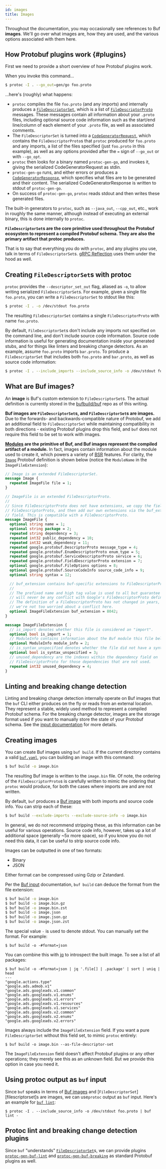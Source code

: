 ```yaml
---
id: images
title: Images
---
```


Throughout the documentation, you may occasionally see references to Buf
**images**. We'll go over what images are, how they are used, and the various
options associated with them here.

## How Protobuf plugins work {#plugins}

First we need to provide a short overview of how Protobuf plugins work.

When you invoke this command...

```sh
$ protoc -I . --go_out=gen/go foo.proto
```

...here's (roughly) what happens:

- `protoc` compiles the file `foo.proto` (and any imports) and internally
  produces a [`FileDescriptorSet`][filedescriptorset], which is a list of
  [`FileDescriptorProto`][filedescriptorproto] messages. These messages contain
  all information about your `.proto` files, including optional source code
  information such as the start/end line/column of each element of your `.proto`
  file, as well as associated comments.
- The `FileDescriptorSet` is turned into a
  [`CodeGeneratorRequest`][codegeneratorrequest], which contains the
  `FileDescriptorProto`s that `protoc` produced for `foo.proto` and any imports,
  a list of the files specified (just `foo.proto` in this example), as well as
  any options provided after the `=` sign of `--go_out` or with `--go_opt`.
- `protoc` then looks for a binary named `protoc-gen-go`, and invokes it, giving
  the serialized CodeGeneratorRequest as stdin.
- `protoc-gen-go` runs, and either errors or produces a
  [`CodeGeneratorResponse`][codegeneratorresponse], which specifies what files
  are to be generated and their content. The serialized CodeGeneratorResponse is
  written to stdout of `protoc-gen-go`.
- On success of `protoc-gen-go`, `protoc` reads stdout and then writes these
  generated files.

The built-in generators to `protoc`, such as `--java_out`, `--cpp_out`, etc.,
work in roughly the same manner, although instead of executing an external
binary, this is done internally to `protoc`.

**`FileDescriptorSet`s are the core primitive used throughout the Protobuf
ecosystem to represent a compiled Protobuf schema. They are also the primary
artifact that protoc produces.**

That is to say that everything you do with `protoc`, and any plugins you use,
talk in terms of `FileDescriptorSet`s.
[gRPC Reflection](https://github.com/grpc/grpc/blob/master/doc/server-reflection.md)
uses them under the hood as well.

## Creating `FileDescriptorSet`s with protoc

`protoc` provides the `--descriptor_set_out` flag, aliased as `-o`, to allow
writing serialized `FileDescriptorSet`s. For example, given a single file
`foo.proto`, you can write a `FileDescriptorSet` to stdout like this:

```sh
$ protoc -I . -o /dev/stdout foo.proto
```

The resulting `FileDescriptorSet` contains a single `FileDescriptorProto` with
name `foo.proto`.

By default, `FileDescriptorSet`s don't include any imports not specified on the
command line, and don't include source code information. Source code information
is useful for generating documentation inside your generated stubs, and for
things like linters and breaking change detectors. As an example, assume
`foo.proto` imports `bar.proto`. To produce a `FileDescriptorSet` that includes
both `foo.proto` and `bar.proto`, as well as source code information:

```sh
$ protoc -I . --include_imports --include_source_info -o /dev/stdout foo.proto
```

## What are Buf images?

An **image** is Buf's custom extension to `FileDescriptorSet`s. The actual
definition is currently stored in the
[bufbuild/buf](https://github.com/bufbuild/buf/blob/master/proto/buf/alpha/image/v1/image.proto)
repo as of this writing.

**Buf images are `FileDescriptorSet`s, and `FileDescriptorSet`s are images.**
Due to the forwards- and backwards-compatible nature of Protobuf, we add an
additional field to `FileDescriptorSet` while maintaining compatibility in both
directions - existing Protobuf plugins drop this field, and `buf` does not
require this field to be set to work with images.

**[Modules](../bsr/overview.mdx#modules) are the primitive of Buf, and Buf
images represent the compiled artifact of a module.** In fact, images contain
information about the module used to create it, which powers a variety of
[BSR](../bsr/overview.mdx) features. For clarity, the [`Image`][image-proto]
Protobuf definition is shown below (notice the `ModuleName` in the
`ImageFileExtension`):

```protobuf
// Image is an extended FileDescriptorSet.
message Image {
  repeated ImageFile file = 1;
}

// ImageFile is an extended FileDescriptorProto.
//
// Since FileDescriptorProto does not have extensions, we copy the fields from
// FileDescriptorProto, and then add our own extensions via the buf_extension
// field. This is compatible with a FileDescriptorProto.
message ImageFile {
  optional string name = 1;
  optional string package = 2;
  repeated string dependency = 3;
  repeated int32 public_dependency = 10;
  repeated int32 weak_dependency = 11;
  repeated google.protobuf.DescriptorProto message_type = 4;
  repeated google.protobuf.EnumDescriptorProto enum_type = 5;
  repeated google.protobuf.ServiceDescriptorProto service = 6;
  repeated google.protobuf.FieldDescriptorProto extension = 7;
  optional google.protobuf.FileOptions options = 8;
  optional google.protobuf.SourceCodeInfo source_code_info = 9;
  optional string syntax = 12;

  // buf_extension contains buf-specific extensions to FileDescriptorProtos.
  //
  // The prefixed name and high tag value is used to all but guarantee there
  // will never be any conflict with Google's FileDescriptorProto definition.
  // The definition of a FileDescriptorProto has not changed in years, so
  // we're not too worried about a conflict here.
  optional ImageFileExtension buf_extension = 8042;
}

message ImageFileExtension {
  // is_import denotes whether this file is considered an "import".
  optional bool is_import = 1;
  // ModuleInfo contains information about the Buf module this file belongs to.
  optional ModuleInfo module_info = 2;
  // is_syntax_unspecified denotes whether the file did not have a syntax explicitly specified.
  optional bool is_syntax_unspecified = 3;
  // unused_dependency are the indexes within the dependency field on
  // FileDescriptorProto for those dependencies that are not used.
  repeated int32 unused_dependency = 4;
}
```

## Linting and breaking change detection

Linting and breaking change detection internally operate on Buf images that the
`buf` CLI either produces on the fly or reads from an external location. They
represent a stable, widely used method to represent a compiled Protobuf schema.
For the breaking change detector, images are the storage format used if you want
to manually store the state of your Protobuf schema. See the
[input documentation](inputs.md#breaking-change-detection) for more details.

## Creating images

You can create Buf images using `buf build`. If the current directory contains a
valid [`buf.yaml`](../configuration/v1/buf-yaml.md), you can building an image
with this command:

```sh
$ buf build -o image.bin
```

The resulting Buf image is written to the `image.bin` file. Of note, the
ordering of the `FileDescriptorProto`s is carefully written to mimic the
ordering that `protoc` would produce, for both the cases where imports are and
are not written.

By default, `buf` produces a [Buf image](../reference/images.md) with both
imports and source code info. You can strip each of these:

```sh
$ buf build --exclude-imports --exclude-source-info -o image.bin
```

In general, we do not recommend stripping these, as this information can be
useful for various operations. Source code info, however, takes up a lot of
additional space (generally ~5x more space), so if you know you do not need this
data, it can be useful to strip source code info.

Images can be outputted in one of two formats:

- Binary
- JSON

Either format can be compressed using Gzip or Zstandard.

Per the [Buf input](inputs.md) documentation, `buf build` can deduce the format
from the file extension:

```sh
$ buf build -o image.bin
$ buf build -o image.bin.gz
$ buf build -o image.bin.zst
$ buf build -o image.json
$ buf build -o image.json.gz
$ buf build -o image.json.zst
```

The special value `-` is used to denote stdout. You can manually set the format.
For example:

```terminal
$ buf build -o -#format=json
```

You can combine this with [jq](https://stedolan.github.io/jq) to introspect the
built image. To see a list of all packages:

```terminal
$ buf build -o -#format=json | jq '.file[] | .package' | sort | uniq | head
---
"google.actions.type"
"google.ads.admob.v1"
"google.ads.googleads.v1.common"
"google.ads.googleads.v1.enums"
"google.ads.googleads.v1.errors"
"google.ads.googleads.v1.resources"
"google.ads.googleads.v1.services"
"google.ads.googleads.v2.common"
"google.ads.googleads.v2.enums"
"google.ads.googleads.v2.errors"
```

Images always include the `ImageFileExtension` field. If you want a pure
`FileDescriptorSet` without this field set, to mimic `protoc` entirely:

```terminal
$ buf build -o image.bin --as-file-descriptor-set
```

The `ImageFileExtension` field doesn't affect Protobuf plugins or any other
operations; they merely see this as an unknown field. But we provide this option
in case you need it.

## Using protoc output as `buf` input

Since `buf` speaks in terms of [Buf images](../reference/images.md) and
[`FileDescriptorSet`][filescriptorset]s are images, we can use`protoc` output as
`buf` input. Here's an example for [`buf lint`](../lint/usage.mdx):

```terminal
$ protoc -I . --include_source_info -o /dev/stdout foo.proto | buf lint -
```

## Protoc lint and breaking change detection plugins

Since `buf` "understands" [`FileDescriptorSet`][filedescriptorset]s, we can
provide plugins [`protoc-gen-buf-lint`](../reference/protoc-plugins.md#lint) and
[`protoc-gen-buf-breaking`](../reference/protoc-plugins.md#breaking) as standard
Protobuf plugins as well.

[codegeneratorrequest]:
  https://github.com/protocolbuffers/protobuf/blob/master/src/google/protobuf/compiler/plugin.proto#L68
[codegeneratorresponse]:
  https://github.com/protocolbuffers/protobuf/blob/master/src/google/protobuf/compiler/plugin.proto#L99
[filedescriptorproto]:
  https://github.com/protocolbuffers/protobuf/blob/master/src/google/protobuf/descriptor.proto#L62
[filedescriptorset]:
  https://github.com/protocolbuffers/protobuf/blob/master/src/google/protobuf/descriptor.proto
[image-proto]:
  https://buf.build/bufbuild/buf/docs/main/buf.alpha.image.v1#buf.alpha.image.v1.Image
